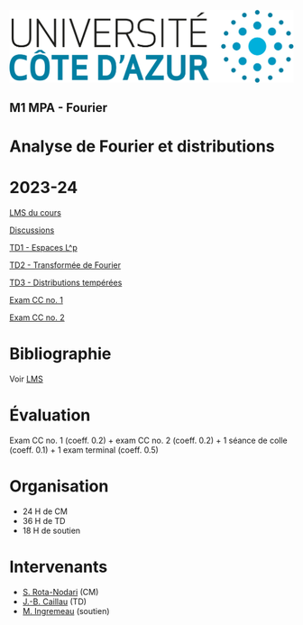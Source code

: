 ![UniCA](logo-unica.png)
## M1 MPA - Fourier
# Analyse de Fourier et distributions
# 2023-24

[LMS du cours](https://lms.univ-cotedazur.fr/2024/course/view.php?id=8720)

[Discussions](https://github.com/unica-math/fourier/discussions/1)

[TD1 - Espaces L^p](td1/td1.pdf)

[TD2 - Transformée de Fourier](td2/td2.pdf)

[TD3 - Distributions tempérées](td3/td3.pdf) 

[Exam CC no. 1](exam-cc1/exam-cc1.md)

[Exam CC no. 2](exam-cc2/exam-cc2.md)

# Bibliographie

Voir [LMS](https://lms.univ-cotedazur.fr/2024/course/view.php?id=8720)

# Évaluation
Exam CC no. 1 (coeff. 0.2) + exam CC no. 2 (coeff. 0.2) + 1 séance de colle (coeff. 0.1) + 1 exam terminal (coeff. 0.5)

# Organisation
- 24 H de CM
- 36 H de TD
- 18 H de soutien

# Intervenants
- [S. Rota-Nodari](mailto:simona.rota-nodari@univ-cotedazur.fr) (CM)
- [J.-B. Caillau](mailto:jean-baptiste.caillau@univ-cotedazur.fr) (TD)
- [M. Ingremeau](mailto:maxime.ingremeau@univ-cotedazur.fr) (soutien)
